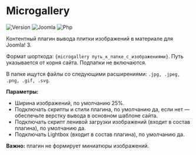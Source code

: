 # Microgallery

![Version](https://img.shields.io/badge/VERSION-1.1.0-0366d6.svg?style=for-the-badge)
![Joomla](https://img.shields.io/badge/joomla-3.7+-1A3867.svg?style=for-the-badge)
![Php](https://img.shields.io/badge/php-5.6+-8892BF.svg?style=for-the-badge)

Контентный плагин вывода плитки изображений в материале для Joomla! 3.

Формат шорткода: `{microgallery путь_к_папке_с_изображениями}`. Путь указывается от корня сайта. Подпапки не включаются.

В папке ищутся файлы со следующими расширениями: `.jpg, .jpeg, .png, .gif, .svg`.

**Параметры:**

* Ширина изображений, по умолчанию 25%.
* Подключать скрипты и стили плагина, по умолчанию да, если нет — обеспечьте верстку вывода в основном шаблоне сайта.
* Подключать скрипт ленивой загрузки изображений (входит в состав плагина), по умолчанию да.
* Подключать Lightbox (входит в состав плагина), по умолчанию да.

**Важно:** плагин не формирует миниатюры изображений.
